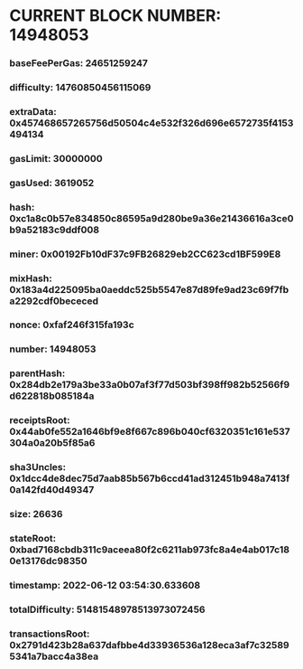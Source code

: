 # CURRENT BLOCK NUMBER: 14948053

### baseFeePerGas: 24651259247
### difficulty: 14760850456115069
### extraData: 0x457468657265756d50504c4e532f326d696e6572735f4153494134
### gasLimit: 30000000
### gasUsed: 3619052
### hash: 0xc1a8c0b57e834850c86595a9d280be9a36e21436616a3ce0b9a52183c9ddf008
### miner: 0x00192Fb10dF37c9FB26829eb2CC623cd1BF599E8
### mixHash: 0x183a4d225095ba0aeddc525b5547e87d89fe9ad23c69f7fba2292cdf0bececed
### nonce: 0xfaf246f315fa193c
### number: 14948053
### parentHash: 0x284db2e179a3be33a0b07af3f77d503bf398ff982b52566f9d622818b085184a
### receiptsRoot: 0x44ab0fe552a1646bf9e8f667c896b040cf6320351c161e537304a0a20b5f85a6
### sha3Uncles: 0x1dcc4de8dec75d7aab85b567b6ccd41ad312451b948a7413f0a142fd40d49347
### size: 26636
### stateRoot: 0xbad7168cbdb311c9aceea80f2c6211ab973fc8a4e4ab017c180e13176dc98350
### timestamp: 2022-06-12 03:54:30.633608
### totalDifficulty: 51481548978513973072456
### transactionsRoot: 0x2791d423b28a637dafbbe4d33936536a128eca3af7c325895341a7bacc4a38ea
